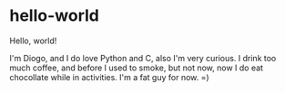 # hello-world

Hello, world!

I'm Diogo, and I do love Python and C, also I'm very curious. I drink too much coffee, and before I used to smoke, but not now, now I do eat chocollate while in activities. I'm a fat guy for now. =)

